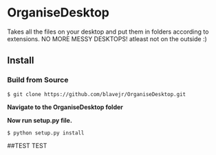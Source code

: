 # OrganiseDesktop

Takes all the files on your desktop and put them in folders according to extensions. NO MORE MESSY DESKTOPS! atleast not on the outside :)

## Install

### Build from Source

`$ git clone https://github.com/blavejr/OrganiseDesktop.git`

**Navigate to the OrganiseDesktop folder**


**Now run setup.py file.**

`$ python setup.py install`

##TEST TEST


